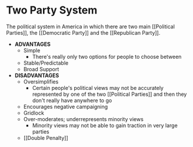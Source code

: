 # Two Party System
The political system in America in which there are two main [[Political Parties]], the [[Democratic Party]] and the [[Republican Party]].
+ **ADVANTAGES**
	- Simple
		- There's really only two options for people to choose between
	- Stable/Predictable
	- Broad Support
+	**DISADVANTAGES**
	- Oversimplifies
		- Certain people's political views may not be accurately represented by one of the two [[Political Parties]] and then they don't really have anywhere to go
	- Encourages negative campaigning
	- Gridlock
	- Over-moderates; underrepresents minority views
		- Minority views may not be able to gain traction in very large parties
	- [[Double Penalty]]